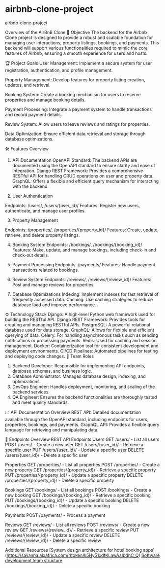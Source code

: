 # airbnb-clone-project
airbnb-clone-project

Overview of the AirBnB Clone
🚀 Objective
The backend for the Airbnb Clone project is designed to provide a robust and scalable foundation for managing user interactions, property listings, bookings, and payments. 
This backend will support various functionalities required to mimic the core features of Airbnb, ensuring a smooth experience for users and hosts.

🏆 Project Goals
User Management: Implement a secure system for user registration, authentication, and profile management.

Property Management: Develop features for property listing creation, updates, and retrieval.

Booking System: Create a booking mechanism for users to reserve properties and manage booking details.

Payment Processing: Integrate a payment system to handle transactions and record payment details.

Review System: Allow users to leave reviews and ratings for properties.

Data Optimization: Ensure efficient data retrieval and storage through database optimizations.

🛠️ Features Overview

1. API Documentation
  OpenAPI Standard: The backend APIs are documented using the OpenAPI standard to ensure clarity and ease of integration.
  Django REST Framework: Provides a comprehensive RESTful API for handling CRUD operations on user and property data.
  GraphQL: Offers a flexible and efficient query mechanism for interacting with the backend.

2. User Authentication

  Endpoints: /users/, /users/{user_id}/
  Features: Register new users, authenticate, and manage user profiles.

3. Property Management
   
  Endpoints: /properties/, /properties/{property_id}/
  Features: Create, update, retrieve, and delete property listings.

4. Booking System
  Endpoints: /bookings/, /bookings/{booking_id}/
  Features: Make, update, and manage bookings, including check-in and check-out details.

5. Payment Processing
  Endpoints: /payments/
  Features: Handle payment transactions related to bookings.

6. Review System
  Endpoints: /reviews/, /reviews/{review_id}/
  Features: Post and manage reviews for properties.

7. Database Optimizations
  Indexing: Implement indexes for fast retrieval of frequently accessed data.
  Caching: Use caching strategies to reduce database load and improve performance.

⚙️ Technology Stack
    Django: A high-level Python web framework used for building the RESTful API.
    Django REST Framework: Provides tools for creating and managing RESTful APIs.
    PostgreSQL: A powerful relational database used for data storage.
    GraphQL: Allows for flexible and efficient querying of data.
    Celery: For handling asynchronous tasks such as sending notifications or processing payments.
    Redis: Used for caching and session management.
    Docker: Containerization tool for consistent development and deployment environments.
    CI/CD Pipelines: Automated pipelines for testing and deploying code changes.
👥 Team Roles

   1. Backend Developer: Responsible for implementing API endpoints, database schemas, and business logic.
   2. Database Administrator: Manages database design, indexing, and optimizations.
   3. DevOps Engineer: Handles deployment, monitoring, and scaling of the backend services.
   4. QA Engineer: Ensures the backend functionalities are thoroughly tested and meet quality standards.
      
📈 API Documentation Overview
    REST API: Detailed documentation available through the OpenAPI standard, including endpoints for users, properties, bookings, and payments.
    GraphQL API: Provides a flexible query language for retrieving and manipulating data.

📌 Endpoints Overview
    REST API Endpoints
    Users
         GET /users/ - List all users
         POST /users/ - Create a new user
         GET /users/{user_id}/ - Retrieve a specific user
         PUT /users/{user_id}/ - Update a specific user
         DELETE /users/{user_id}/ - Delete a specific user

   Properties
      GET /properties/ - List all properties
      POST /properties/ - Create a new property
      GET /properties/{property_id}/ - Retrieve a specific property
      PUT /properties/{property_id}/ - Update a specific property
      DELETE /properties/{property_id}/ - Delete a specific property

  Bookings
      GET /bookings/ - List all bookings
      POST /bookings/ - Create a new booking
      GET /bookings/{booking_id}/ - Retrieve a specific booking
      PUT /bookings/{booking_id}/ - Update a specific booking
      DELETE /bookings/{booking_id}/ - Delete a specific booking

  Payments
      POST /payments/ - Process a payment

  Reviews
    GET /reviews/ - List all reviews
    POST /reviews/ - Create a new review
    GET /reviews/{review_id}/ - Retrieve a specific review
    PUT /reviews/{review_id}/ - Update a specific review
    DELETE /reviews/{review_id}/ - Delete a specific review

Additional Resources
  [System design architecture for hotel booking apps] (https://savanna.alxafrica.com/rltoken/k5Hy51xdfKLawAaIbdhC_Q) 
  [Software development team structure](https://savanna.alxafrica.com/rltoken/aah833YA2Q0orJQ6WfU1iA)
